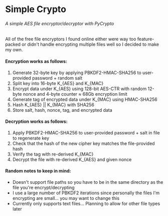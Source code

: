 # Simple Crypto
###### A simple AES file encryptor/decryptor with PyCrypto

All of the free file encryptors I found online either were way too feature-packed or didn't handle encrypting multiple files well so I decided to make my own.  

#### Encryption works as follows:  
1. Generate 32-byte key by applying PBKDF2-HMAC-SHA256 to user-provided password + random salt
2. Split key into 16-byte K_{AES} and K_{MAC}
3. Encrypt data under K_{AES} using 128-bit AES-CTR with random 12-byte nonce and 4-byte counter $\approx$ 68Gb encryption limit
4. Generate tag of encrypted data under K_{MAC} using HMAC-SHA256
5. Hash K_{AES} || K_{MAC} with SHA256
6. Store salt, hash, nonce, tag, and encrypted data

#### Decryption works as follows:
1. Apply PBKDF2-HMAC-SHA256 to user-provided password + salt in file to regenerate key
2. Check that the hash of the new cipher key matches the file-provided hash
3. Verify the tag with re-derived K_{MAC}
4. Decrypt the file with re-derived K_{AES} and given nonce

#### Random notes to keep in mind:
* Doesn't support file paths so you have to be in the same directory as the file you're encrypt/decrypting
* I use a large number of PBKDF2 iterations since personally the files I'm encrypting are small... you may want to change this
* Currently only supports text files... Planning to allow for other file types
  later
